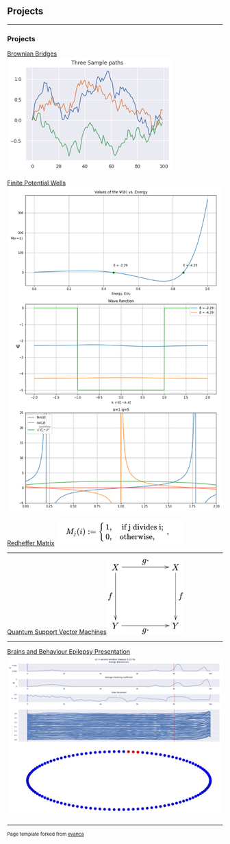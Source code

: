## Projects

---

### Projects
[Brownian Bridges](https://github.com/kslote1/brownian-bridge)
<img src="images/bb.png?raw=true"/>


[Finite Potential Wells](https://github.com/kslote1/finite-potential-well)
<img src="images/fig_1_5.png?raw=true"/>

[Redheffer Matrix](https://github.com/kslote1/Redheffer_matrix)
<img src="images/redheffer.png?raw=true"/>

---

[Quantum Support Vector Machines](https://github.com/kslote1/quantum-svm)
<img src="images/Equivariant_commutative_diagram.png?raw=true"/>

---

[Brains and Behaviour Epilepsy Presentation](/pdf/bb_poster.pdf)
<img src="images/anim-opt.gif?raw=true"/>

<!-- 
---
[Twitter MTurk Survey](https://github.com/kslote1/twitter-survey-mturk)
<img src="images/mturk-1.png?raw=true"/>
<a href="https://mturk-irb-test.herokuapp.com/">Example Survey</a>

--- -->



---
<p style="font-size:11px">Page template forked from <a href="https://github.com/evanca/quick-portfolio">evanca</a></p>
<!-- Remove above link if you don't want to attibute -->
